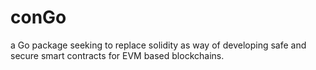 # conGo

a Go package seeking to replace solidity as way of developing safe and secure smart contracts for EVM based blockchains. 